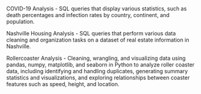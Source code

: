 #
COVID-19 Analysis - SQL queries that display various statistics, such as death percentages and infection rates by country, continent, and population.  

Nashville Housing Analysis - SQL queries that perform various data cleaning and organization tasks on a dataset of real estate information in Nashville.

Rollercoaster Analysis - Cleaning, wrangling, and visualizing data using pandas, numpy, matplotlib, and seaborn in Python to analyze roller coaster data, including identifying and handling duplicates, generating summary statistics and visualizations, and exploring relationships between coaster features such as speed, height, and location.
